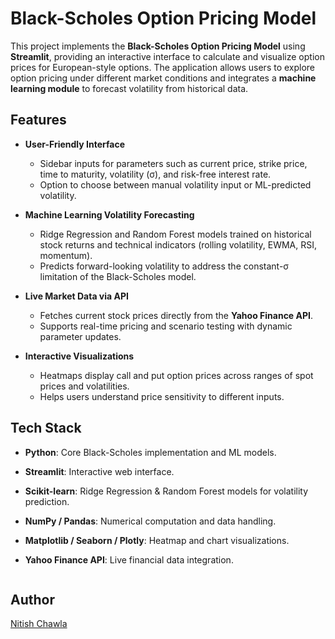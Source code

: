 # Black-Scholes Option Pricing Model  

This project implements the **Black-Scholes Option Pricing Model** using **Streamlit**, providing an interactive interface to calculate and visualize option prices for European-style options. The application allows users to explore option pricing under different market conditions and integrates a **machine learning module** to forecast volatility from historical data.  

## Features  
- **User-Friendly Interface**  
  - Sidebar inputs for parameters such as current price, strike price, time to maturity, volatility (σ), and risk-free interest rate.  
  - Option to choose between manual volatility input or ML-predicted volatility.  

- **Machine Learning Volatility Forecasting**  
  - Ridge Regression and Random Forest models trained on historical stock returns and technical indicators (rolling volatility, EWMA, RSI, momentum).  
  - Predicts forward-looking volatility to address the constant-σ limitation of the Black-Scholes model.  

- **Live Market Data via API**  
  - Fetches current stock prices directly from the **Yahoo Finance API**.  
  - Supports real-time pricing and scenario testing with dynamic parameter updates.  

- **Interactive Visualizations**  
  - Heatmaps display call and put option prices across ranges of spot prices and volatilities.  
  - Helps users understand price sensitivity to different inputs.  

## Tech Stack  
- **Python**: Core Black-Scholes implementation and ML models.  
- **Streamlit**: Interactive web interface.  
- **Scikit-learn**: Ridge Regression & Random Forest models for volatility prediction.  
- **NumPy / Pandas**: Numerical computation and data handling.  
- **Matplotlib / Seaborn / Plotly**: Heatmap and chart visualizations.  
- **Yahoo Finance API**: Live financial data integration.  

   ``` 

## Author  
[Nitish Chawla](https://www.linkedin.com/in/nitishchawla-/)  
